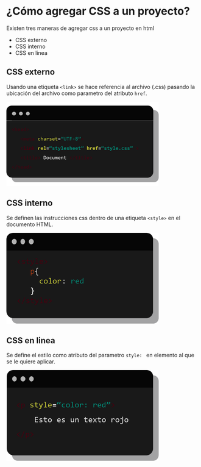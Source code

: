 # ¿Cómo agregar CSS a un proyecto?

Existen tres maneras de agregar css a un proyecto en html 
* CSS externo
* CSS interno
* CSS en linea

## CSS externo 
Usando una etiqueta `<link>` se hace referencia al archivo (.css) pasando la ubicación del archivo como parametro del atributo `href`.

![](../img/cssexterno.png)

## CSS interno
Se definen las instrucciones css dentro de una etiqueta `<style>` en el documento HTML.

![](../img/cssinterno1.png)

## CSS en linea
Se define el estilo como atributo del parametro `style: ` en elemento al que se le quiere aplicar.

![](../img/cssline.png)